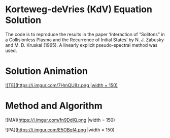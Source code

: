 # Korteweg-deVries (KdV) Equation Solution
The code is to reproduce the results in the paper ‘Interaction of “Solitons” in a Collisionless Plasma and the Recurrence of Initial States’ by N. J. Zabusky and M. D. Kruskal (1965). A linearly explicit pseudo-spectral method was used.

# Solution Animation
[![TE](https://i.imgur.com/7HmQU8z.png |width = 150)](https://www.youtube.com/watch?v=lxDQk1vnte4 "TE")

# Method and Algorithm
![MA](https://i.imgur.com/fn9DdIQ.png |width = 150)

![PA](https://i.imgur.com/E5OBqf4.png |width = 150)
 
